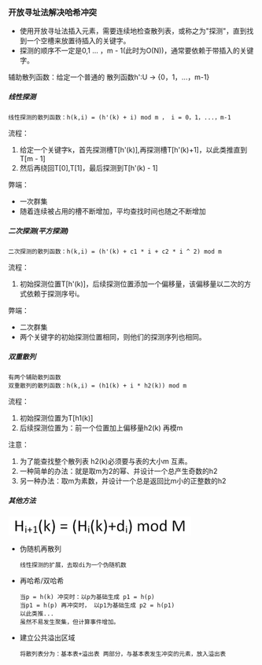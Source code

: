 ### 开放寻址法解决哈希冲突

* 使用开放寻址法插入元素，需要连续地检查散列表，或称之为"探测"，直到找到一个空槽来放置待插入的关键字。
* 探测的顺序不一定是0,1 ... ，m - 1(此时为O(N))，通常要依赖于带插入的关键字。

辅助散列函数：给定一个普通的 散列函数h':U -> {0，1，...，m-1}

##### 线性探测

```
线性探测的散列函数：h(k,i) = (h'(k) + i) mod m ， i = 0，1，...，m-1
```

流程：
1. 给定一个关键字k，首先探测槽T[h'(k)],再探测槽T[h'(k)+1]，以此类推直到T[m - 1]
2. 然后再绕回T[0],T[1]，最后探测到T[h'(k) - 1]

弊端：
* 一次群集
* 随着连续被占用的槽不断增加，平均查找时间也随之不断增加

##### 二次探测(平方探测)
```
二次探测的散列函数：h(k,i) = (h'(k) + c1 * i + c2 * i ^ 2) mod m
```

流程：
1. 初始探测位置T[h'(k)]，后续探测位置添加一个偏移量，该偏移量以二次的方式依赖于探测序号i。

弊端：
* 二次群集
* 两个关键字的初始探测位置相同，则他们的探测序列也相同。

##### 双重散列

```
有两个辅助散列函数
双重散列的散列函数：h(k,i) = (h1(k) + i * h2(k)) mod m
```

流程：
1. 初始探测位置为T[h1(k)]
2. 后续探测位置为：前一个位置加上偏移量h2(k) 再模m

注意：
1. 为了能查找整个散列表 h2(k)必须要与表的大小m 互素。
2. 一种简单的办法：就是取m为2的幂、并设计一个总产生奇数的h2
3. 另一种办法：取m为素数，并设计一个总是返回比m小的正整数的h2

##### 其他方法

![开放寻址法简易公式](../img/OpenAddressingResolver.png)


* 伪随机再散列
    ```
    线性探测的扩展，去取di为一个伪随机数
    ```

* 再哈希/双哈希
    ```
    当p = h(k) 冲突时：以p为基础生成 p1 = h(p)
    当p1 = h(p) 再冲突时， 以p1为基础生成 p2 = h(p1)
    以此类推...
    虽然不易发生聚集，但计算事件增加。
    ```

* 建立公共溢出区域
    ```
    将散列表分为：基本表+溢出表 两部分，与基本表发生冲突的元素，放入溢出表
    ```
